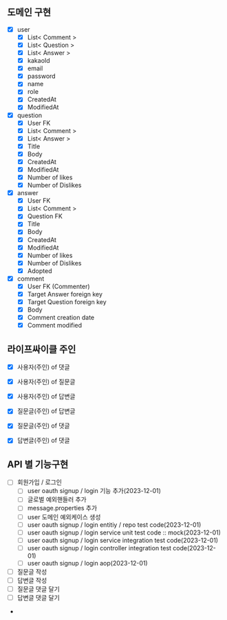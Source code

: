 ## 도메인 구현
- [x] user
  - [x] List< Comment >
  - [x] List< Question >
  - [x] List< Answer >
  - [x] kakaoId
  - [x] email
  - [x] password
  - [x] name
  - [x] role
  - [x] CreatedAt
  - [x] ModifiedAt
- [x] question
  - [x] User FK
  - [x] List< Comment >
  - [x] List< Answer > 
  - [x] Title
  - [x] Body
  - [x] CreatedAt
  - [x] ModifiedAt
  - [x] Number of likes
  - [x] Number of Dislikes
- [x] answer
  - [x] User FK
  - [x] List< Comment >
  - [x] Question FK
  - [x] Title
  - [x] Body
  - [x] CreatedAt
  - [x] ModifiedAt
  - [x] Number of likes
  - [x] Number of Dislikes
  - [x] Adopted
- [x] comment
  - [x] User FK (Commenter)
  - [x] Target Answer foreign key
  - [x] Target Question foreign key
  - [x] Body
  - [x] Comment creation date
  - [x] Comment modified

## 라이프싸이클 주인
- [x] 사용자(주인) of 댓글
- [x] 사용자(주인) of 질문글
- [x] 사용자(주인) of 답변글
- [x] 질문글(주인) of 답변글
- [x] 질문글(주인) of 댓글
- [x] 답변글(주인) of 댓글


## API 별 기능구현
- [ ] 회원가입 / 로그인
  - [ ] user oauth signup / login 기능 추가(2023-12-01)
  - [ ] 글로벌 예외핸들러 추가
  - [ ] message.properties 추가
  - [ ] user 도메인 예외케이스 생성
  - [ ] user oauth signup / login entitiy / repo test code(2023-12-01)
  - [ ] user oauth signup / login service unit test code :: mock(2023-12-01)
  - [ ] user oauth signup / login service integration test code(2023-12-01)
  - [ ] user oauth signup / login controller integration test code(2023-12-01)
  - [ ] user oauth signup / login aop(2023-12-01)
- [ ] 질문글 작성
- [ ] 답변글 작성
- [ ] 질문글 댓글 달기
- [ ] 답변글 댓글 달기
- 